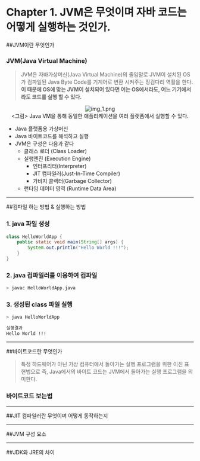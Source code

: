 # Chapter 1. JVM은 무엇이며 자바 코드는 어떻게 실행하는 것인가.

##JVM이란 무엇인가
### JVM(Java Virtual Machine)
>JVM은 자바가상머신(Java Virtual Machine)의 줄임말로 JVM이 설치된 OS가 컴파일된 Java Byte Code를 
기계어로 변환 시켜주는 징검다리 역활을 한다.   
**이 때문에 OS에 맞는 JVM이 설치되어 있다면 어는 OS에서라도, 어느 기기에서라도 코드를 실행 할 수 있다.**

<div align="center">   

![img_1.png](img_1.png)   
<그림> Java VM을 통해 동일한 애플리케이션을 여러 플랫폼에서 실행할 수 있다.

</div>
 
 


* Java 플랫폼용 가상머신
* Java 바이트코드를 해석하고 실행
* JVM은 구성은 다음과 같다
    * 클래스 로더 (Class Loader)
    * 실행엔진 (Execution Engine)
        * 인터프리터(Interpreter)
        * JIT 컴파일러(Just-In-Time Compiler)
        * 가비지 콜렉터(Garbage Collector)
    * 런타임 데이터 영역 (Runtime Data Area)
***

##컴파일 하는 방법 & 실행하는 방법
### 1. java 파일 생성
```java
class HelloWorldApp {
    public static void main(String[] args) {
        System.out.println("Hello World !!!");
    }
}
```
### 2. java 컴파일러를 이용하여 컴파일
```bash
> javac HelloWorldApp.java 
```

### 3. 생성된 class 파일 실행
```bash
> java HelloWorldApp 
```
```bash
실행결과
Hello World !!! 
```
***

##바이트코드란 무엇인가
> 특정 하드웨어가 아닌 가상 컴퓨터에서 돌아가는 실행 프로그램을 위한 이진 표현법으로 즉, Java에서의 바이트 코드는
JVM에서 돌아가는 실행 프로그램을 의미한다.


### 바이트코드 보는법






***
##JIT 컴파일러란 무엇이며 어떻게 동작하는지
***
##JVM 구성 요소
***
##JDK와 JRE의 차이

